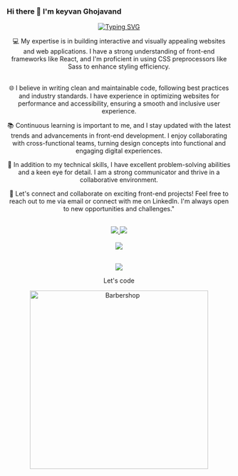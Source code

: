 ### Hi there 👋 I'm keyvan Ghojavand

<!--
**keyvan-qjd/keyvan-qjd** is a ✨ _special_ ✨ repository because its `README.md` (this file) appears on your GitHub profile.

Here are some ideas to get you started:

- 🔭 I’m currently working on ...
- 🌱 I’m currently learning ...
- 👯 I’m looking to collaborate on ...
- 🤔 I’m looking for help with ...
- 💬 Ask me about ...
- 📫 How to reach me: ...
- 😄 Pronouns: ...
- ⚡ Fun fact: ...
-->
<p align="center">
<a href="https://github.com/keyvan-qjd">
    <img src="https://readme-typing-svg.demolab.com?font=Firacode&size=24&duration=3000&pause=500&color=AE87FF&multiline=true&center=true&vCenter=true&width=265&height=124&lines=Keyvan+Ghojavand;Junior; Front-End Developer" alt="Typing SVG" />
</a>

<div align="center">
💻 My expertise is in building interactive and visually appealing websites and web applications. I have a strong understanding of front-end frameworks like React, and I'm proficient in using CSS preprocessors like Sass to enhance styling efficiency.
</br>
</br>
   
🌐 I believe in writing clean and maintainable code, following best practices and industry standards. I have experience in optimizing websites for performance and accessibility, ensuring a smooth and inclusive user experience.
</br>

📚 Continuous learning is important to me, and I stay updated with the latest trends and advancements in front-end development. I enjoy collaborating with cross-functional teams, turning design concepts into functional and engaging digital experiences.
</br>

🔧 In addition to my technical skills, I have excellent problem-solving abilities and a keen eye for detail. I am a strong communicator and thrive in a collaborative environment.
</br>

🌟 Let's connect and collaborate on exciting front-end projects! Feel free to reach out to me via email or connect with me on LinkedIn. I'm always open to new opportunities and challenges."
   
</div>
    
<br/>

<div align="center">
    <a href="https://github.com/keyvan-qjd"></a> 

<a href="mailto:keyvanoogh@gmail.com">
    <img src="https://img.shields.io/badge/-Email-red?style=flat-square&logo=gmail&logoColor=white">
</a>
<a href="https://t.me/reallkeyvan">
    <img src="https://img.shields.io/badge/Contact-blue?style=flat-square&logo=telegram">
</a> 
</div>

<br/>
<div align="center">
    <a href="https://github.com/keyvan-qjd">
    <img src="https://github-stats-alpha.vercel.app/api?username=keyvan-qjd&cc=22272e&tc=37BCF6&ic=AE87FF&bc=AE87FF">
</a>
</div>

<br>
</p>

<a href="https://github.com/keyvan-qjd">
    <p align="center">
         <img src="https://cdn.dribbble.com/users/730703/screenshots/6581243/avento.gif" />
    </p>
   
</a>

<div align="center">
<p>Let's code</p>
<p  align="center">
<img  src="https://storage.ning.com/topology/rest/1.0/file/get/2506951374?profile=original"  width="400" alt="Barbershop">
</p>    
</div>
